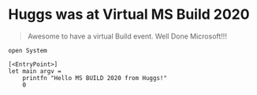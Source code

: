 # Huggs was at Virtual MS Build 2020

> Awesome to have a virtual Build event. Well Done Microsoft!!!


```F#
open System

[<EntryPoint>]
let main argv =
    printfn "Hello MS BUILD 2020 from Huggs!"
    0
```
